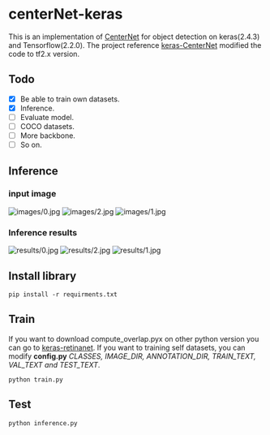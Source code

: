 # centerNet-keras

This is an implementation of [CenterNet](https://arxiv.org/abs/1904.07850) for object detection on keras(2.4.3) and Tensorflow(2.2.0). The project reference [keras-CenterNet](https://github.com/xuannianz/keras-CenterNet) modified the code to tf2.x version.

## Todo
- [x]  Be able to train own datasets.
- [x] Inference.
- [ ] Evaluate model.
- [ ] COCO datasets.
- [ ] More backbone.
- [ ] So on.

## Inference

### input image

![images/0.jpg](images/0.jpg)
![images/2.jpg](images/1.jpg)
![images/1.jpg](images/2.jpg)

### Inference results

![results/0.jpg](results/0.jpg)
![results/2.jpg](results/1.jpg)
![results/1.jpg](results/2.jpg)


## Install library
```
pip install -r requirments.txt
```

## Train
If you want to download compute_overlap.pyx on other python version you can go to [keras-retinanet](https://github.com/fizyr/keras-retinanet).
If you want to training self datasets, you can modify **config.py** *CLASSES, IMAGE_DIR, ANNOTATION_DIR, TRAIN_TEXT, VAL_TEXT and TEST_TEXT*.
```
python train.py
```

## Test
```
python inference.py
```
